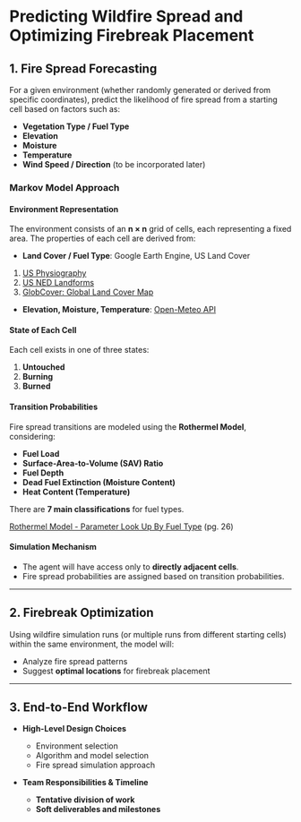 # Predicting Wildfire Spread and Optimizing Firebreak Placement  

## 1. Fire Spread Forecasting  

For a given environment (whether randomly generated or derived from specific coordinates), predict the likelihood of fire spread from a starting cell based on factors such as:  

- **Vegetation Type / Fuel Type**  
- **Elevation**  
- **Moisture**  
- **Temperature**  
- **Wind Speed / Direction** (to be incorporated later)  

### **Markov Model Approach**  

#### **Environment Representation**  
The environment consists of an **n × n** grid of cells, each representing a fixed area. The properties of each cell are derived from:  

- **Land Cover / Fuel Type**: Google Earth Engine, US Land Cover 
1. [US Physiography](https://developers.google.com/earth-engine/datasets/catalog/CSP_ERGo_1_0_US_physiography)
2. [US NED Landforms](https://developers.google.com/earth-engine/datasets/catalog/CSP_ERGo_1_0_US_landforms)
3. [GlobCover: Global Land Cover Map](https://developers.google.com/earth-engine/datasets/catalog/ESA_GLOBCOVER_L4_200901_200912_V2_3)
- **Elevation, Moisture, Temperature**: [Open-Meteo API](https://open-meteo.com/en/docs/elevation-api?utm_source=chatgpt.com#latitude=42.3287&longitude=-71.0854 )


#### **State of Each Cell**  
Each cell exists in one of three states:  
1. **Untouched**  
2. **Burning**  
3. **Burned**  

#### **Transition Probabilities**  
Fire spread transitions are modeled using the **Rothermel Model**, considering:  
- **Fuel Load**  
- **Surface-Area-to-Volume (SAV) Ratio**  
- **Fuel Depth**  
- **Dead Fuel Extinction (Moisture Content)**  
- **Heat Content (Temperature)**  

There are **7 main classifications** for fuel types. 

[Rothermel Model - Parameter Look Up By Fuel Type](https://www.fs.usda.gov/rm/pubs_series/rmrs/gtr/rmrs_gtr153.pdf) (pg. 26)

#### **Simulation Mechanism**  
- The agent will have access only to **directly adjacent cells**.  
- Fire spread probabilities are assigned based on transition probabilities.  

---

## 2. Firebreak Optimization  

Using wildfire simulation runs (or multiple runs from different starting cells) within the same environment, the model will:  
- Analyze fire spread patterns  
- Suggest **optimal locations** for firebreak placement  

---

## 3. End-to-End Workflow  

- **High-Level Design Choices**  
  - Environment selection  
  - Algorithm and model selection  
  - Fire spread simulation approach  

- **Team Responsibilities & Timeline**  
  - **Tentative division of work**  
  - **Soft deliverables and milestones**  
